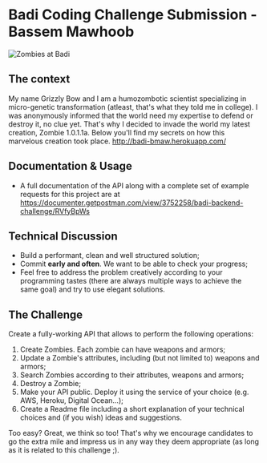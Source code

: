# Badi Coding Challenge Submission - Bassem Mawhoob
![Zombies at Badi](https://user-images.githubusercontent.com/4199523/33260366-e54216aa-d35f-11e7-8442-8d9e1cd67d88.jpg)

## The context
My name Grizzly Bow and I am a humozombotic scientist specializing in micro-genetic transformation (atleast, that's what they told me in college). I was anonymously informed that the world need my expertise to defend or destroy it, no clue yet. That's why I decided to invade the world my latest creation, Zombie 1.0.1.1a. Below you'll find my secrets on how this marvelous creation took place. http://badi-bmaw.herokuapp.com/

## Documentation & Usage
* A full documentation of the API along with a complete set of example requests for this project are at https://documenter.getpostman.com/view/3752258/badi-backend-challenge/RVfyBpWs

## Technical Discussion
* Build a performant, clean and well structured solution;
* Commit **early and often**. We want to be able to check your progress;
* Feel free to address the problem creatively according to your programming tastes (there are always multiple ways to achieve the same goal) and try to use elegant solutions. 

## The Challenge

Create a fully-working API that allows to perform the following operations:

1. Create Zombies. Each zombie can have weapons and armors;
2. Update a Zombie's attributes, including (but not limited to) weapons and armors;
4. Search Zombies according to their attributes, weapons and armors;
3. Destroy a Zombie;
5. Make your API public. Deploy it using the service of your choice (e.g. AWS, Heroku, Digital Ocean...);
6. Create a Readme file including a short explanation of your technical choices and (if you wish) ideas and suggestions.

Too easy? Great, we think so too!
That's why we encourage candidates to go the extra mile and impress us in any way they deem appropriate (as long as it is related to this challenge ;).


